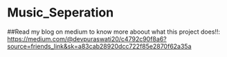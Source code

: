 # Music_Seperation
##Read my blog on medium to know more aboout what this project does!!: https://medium.com/@devpuraswati20/c4792c90f8a6?source=friends_link&sk=a83cab28920dcc722f85e2870f62a35a
